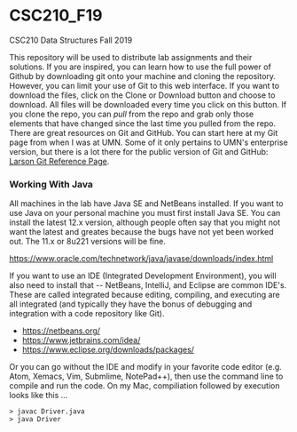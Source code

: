 # CSC210_F19
CSC210 Data Structures Fall 2019

This repository will be used to distribute lab assignments and their solutions. If you are inspired, you can learn how to use the full power of Github by downloading git onto your machine and cloning the repository. However, you can limit your use of Git to this web interface. If you want to download the files, click on the Clone or Download button and choose to download. All files will be downloaded every time you click on this button. If you clone the repo, you can _pull_ from the repo and grab only those elements that have changed since the last time you pulled from the repo. There are great resources on Git and GitHub. You can start here at my Git page from when I was at UMN. Some of it only pertains to UMN's enterprise version, but there is a lot there for the public version of Git and GitHub: <a href="https://www-users.cs.umn.edu/~lars1050/repo-website-resources/website/examples/csresources/git.html" target="_blank">Larson Git Reference Page</a>.

### Working With Java

All machines in the lab have Java SE and NetBeans installed. If you want to use Java on your personal machine you must first install Java SE. You can install the latest 12.x version, although people often say that you might not want the latest and greates because the bugs have not yet been worked out. The 11.x or 8u221 versions will be fine.

  https://www.oracle.com/technetwork/java/javase/downloads/index.html
  
If you want to use an IDE (Integrated Development Environment), you will also need to install that -- NetBeans, IntelliJ, and Eclipse are common IDE's. These are called integrated because editing, compiling, and executing are all integrated (and typically they have the bonus of debugging and integration with a code repository like Git).

- https://netbeans.org/
- https://www.jetbrains.com/idea/
- https://www.eclipse.org/downloads/packages/

Or you can go without the IDE and modify in your favorite code editor (e.g. Atom, Xemacs, Vim, Submlime, NotePad++), then use the command line to compile and run the code. On my Mac, compiliation followed by execution looks like this ...

```
> javac Driver.java
> java Driver
```



